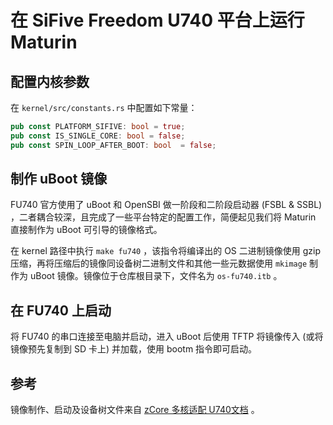 # 在 SiFive Freedom U740 平台上运行 Maturin

## 配置内核参数

在 `kernel/src/constants.rs` 中配置如下常量：

```rust
pub const PLATFORM_SIFIVE: bool = true;
pub const IS_SINGLE_CORE: bool = false;
pub const SPIN_LOOP_AFTER_BOOT: bool  = false;
```

## 制作 uBoot 镜像

FU740 官方使用了 uBoot 和 OpenSBI 做一阶段和二阶段启动器 (FSBL & SSBL) ，二者耦合较深，且完成了一些平台特定的配置工作，简便起见我们将 Maturin 直接制作为 uBoot 可引导的镜像格式。

在 kernel 路径中执行 `make fu740` ，该指令将编译出的 OS 二进制镜像使用 gzip 压缩，再将压缩后的镜像同设备树二进制文件和其他一些元数据使用 `mkimage` 制作为 uBoot 镜像。镜像位于仓库根目录下，文件名为 `os-fu740.itb` 。

## 在 FU740 上启动

将 FU740 的串口连接至电脑并启动，进入 uBoot 后使用 TFTP 将镜像传入 (或将镜像预先复制到 SD 卡上) 并加载，使用 bootm 指令即可启动。

## 参考

镜像制作、启动及设备树文件来自 [zCore 多核适配 U740文档](https://github.com/OSLab-zCore/OSLab-Docs/blob/main/zCore%E5%A4%9A%E6%A0%B8%E9%80%82%E9%85%8DU740%E6%96%87%E6%A1%A3.md#%E9%80%9A%E8%BF%87%E7%BD%91%E7%BB%9C%E8%B5%B7zcore%E5%A4%9A%E6%A0%B8) 。